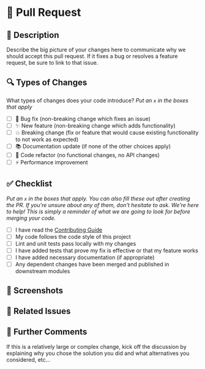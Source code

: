# 🚀 Pull Request

## 📝 Description

Describe the big picture of your changes here to communicate why we should accept this pull request. If it fixes a bug or resolves a feature request, be sure to link to that issue.

## 🔍 Types of Changes

What types of changes does your code introduce?
_Put an `x` in the boxes that apply_

- [ ] 🐛 Bug fix (non-breaking change which fixes an issue)
- [ ] ✨ New feature (non-breaking change which adds functionality)
- [ ] 💥 Breaking change (fix or feature that would cause existing functionality to not work as expected)
- [ ] 📚 Documentation update (if none of the other choices apply)
- [ ] 🧹 Code refactor (no functional changes, no API changes)
- [ ] ⚡ Performance improvement

## ✅ Checklist

_Put an `x` in the boxes that apply. You can also fill these out after creating the PR. If you're unsure about any of them, don't hesitate to ask. We're here to help! This is simply a reminder of what we are going to look for before merging your code._

- [ ] I have read the [Contributing Guide](/CONTRIBUTING.md)
- [ ] My code follows the code style of this project
- [ ] Lint and unit tests pass locally with my changes
- [ ] I have added tests that prove my fix is effective or that my feature works
- [ ] I have added necessary documentation (if appropriate)
- [ ] Any dependent changes have been merged and published in downstream modules

## 📸 Screenshots

<!-- If your change includes UI changes, please include screenshots or GIFs -->

## 🔗 Related Issues

<!-- Link related issues below. Insert the issue link or issue number after the word "Closes" -->

<!-- For example: Closes #123 -->

## 💬 Further Comments

If this is a relatively large or complex change, kick off the discussion by explaining why you chose the solution you did and what alternatives you considered, etc...
